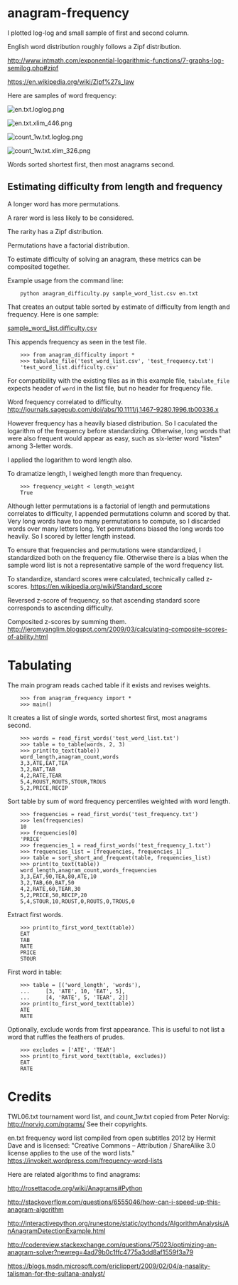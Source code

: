 # anagram-frequency

I plotted log-log and small sample of first and second column.

English word distribution roughly follows a Zipf distribution.

<http://www.intmath.com/exponential-logarithmic-functions/7-graphs-log-semilog.php#zipf>

<https://en.wikipedia.org/wiki/Zipf%27s_law>

Here are samples of word frequency:

![en.txt.loglog.png](en.txt.loglog.png)

![en.txt.xlim\_446.png](en.txt.xlim_446.png)

![count\_1w.txt.loglog.png](count_1w.txt.loglog.png)

![count\_1w.txt.xlim\_326.png](count_1w.txt.xlim_326.png)

Words sorted shortest first, then most anagrams second.

## Estimating difficulty from length and frequency

A longer word has more permutations.

A rarer word is less likely to be considered.

The rarity has a Zipf distribution.

Permutations have a factorial distribution.

To estimate difficulty of solving an anagram, these metrics can be composited together.

Example usage from the command line:

        python anagram_difficulty.py sample_word_list.csv en.txt

That creates an output table sorted by estimate of difficulty from length and frequency.  Here is one sample:

[sample\_word\_list.difficulty.csv](sample_word_list.difficulty.csv)

This appends frequency as seen in the test file.

        >>> from anagram_difficulty import *
        >>> tabulate_file('test_word_list.csv', 'test_frequency.txt')
        'test_word_list.difficulty.csv'

For compatibility with the existing files as in this example file, `tabulate_file` expects header of `word` in the list file, but no header for frequency file.

Word frequency correlated to difficulty.  <http://journals.sagepub.com/doi/abs/10.1111/j.1467-9280.1996.tb00336.x>

However frequency has a heavily biased distribution.  So I caculated the logarithm of the frequency before standardizing.  Otherwise, long words that were also frequent would appear as easy, such as six-letter word "listen" among 3-letter words.

I applied the logarithm to word length also.

To dramatize length, I weighed length more than frequency.

        >>> frequency_weight < length_weight
        True

Although letter permutations is a factorial of length and permutations correlates to difficulty, I appended permutations column and scored by that.  Very long words have too many permutations to compute, so I discarded words over many letters long.  Yet permutations biased the long words too heavily.  So I scored by letter length instead.

To ensure that frequencies and permutations were standardized, I standardized both on the frequency file.  Otherwise there is a bias when the sample word list is not a representative sample of the word frequency list.

To standardize, standard scores were calculated, technically called z-scores.  <https://en.wikipedia.org/wiki/Standard_score>

Reversed z-score of frequency, so that ascending standard score corresponds to ascending difficulty.

Composited z-scores by summing them.  <http://jeromyanglim.blogspot.com/2009/03/calculating-composite-scores-of-ability.html>



# Tabulating

The main program reads cached table if it exists and revises weights.

        >>> from anagram_frequency import *
        >>> main()

It creates a list of single words,
sorted shortest first, most anagrams second.

        >>> words = read_first_words('test_word_list.txt')
        >>> table = to_table(words, 2, 3)
        >>> print(to_text(table))
        word_length,anagram_count,words
        3,3,ATE,EAT,TEA
        3,2,BAT,TAB
        4,2,RATE,TEAR
        5,4,ROUST,ROUTS,STOUR,TROUS
        5,2,PRICE,RECIP

Sort table by sum of word frequency percentiles
weighted with word length.

        >>> frequencies = read_first_words('test_frequency.txt')
        >>> len(frequencies)
        10
        >>> frequencies[0]
        'PRICE'
        >>> frequencies_1 = read_first_words('test_frequency_1.txt')
        >>> frequencies_list = [frequencies, frequencies_1]
        >>> table = sort_short_and_frequent(table, frequencies_list)
        >>> print(to_text(table))
        word_length,anagram_count,words_frequencies
        3,3,EAT,90,TEA,80,ATE,10
        3,2,TAB,60,BAT,50
        4,2,RATE,60,TEAR,30
        5,2,PRICE,50,RECIP,20
        5,4,STOUR,10,ROUST,0,ROUTS,0,TROUS,0

Extract first words.

        >>> print(to_first_word_text(table))
        EAT
        TAB
        RATE
        PRICE
        STOUR

First word in table:

        >>> table = [('word_length', 'words'), 
        ...     [3, 'ATE', 10, 'EAT', 5], 
        ...     [4, 'RATE', 5, 'TEAR', 2]]
        >>> print(to_first_word_text(table))
        ATE
        RATE

Optionally, exclude words from first appearance.  This is useful to not list a word that ruffles the feathers of prudes.

        >>> excludes = ['ATE', 'TEAR']
        >>> print(to_first_word_text(table, excludes))
        EAT
        RATE


Credits
=======

TWL06.txt tournament word list, and count\_1w.txt copied from Peter Norvig:   http://norvig.com/ngrams/
See their copyrights.

en.txt frequency word list compiled from open subtitles 2012 by Hermit Dave and is licensed:
"Creative Commons – Attribution / ShareAlike 3.0 license applies to the use of the word lists."
https://invokeit.wordpress.com/frequency-word-lists

Here are related algorithms to find anagrams:

<http://rosettacode.org/wiki/Anagrams#Python>

<http://stackoverflow.com/questions/6555046/how-can-i-speed-up-this-anagram-algorithm>

<http://interactivepython.org/runestone/static/pythonds/AlgorithmAnalysis/AnAnagramDetectionExample.html>

<http://codereview.stackexchange.com/questions/75023/optimizing-an-anagram-solver?newreg=4ad79b0c1ffc4775a3dd8af1559f3a79>

<https://blogs.msdn.microsoft.com/ericlippert/2009/02/04/a-nasality-talisman-for-the-sultana-analyst/>
